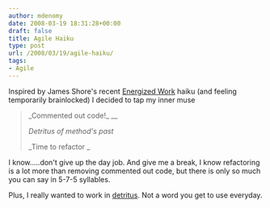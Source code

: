 ```yaml
---
author: mdenomy
date: 2008-03-19 18:31:28+00:00
draft: false
title: Agile Haiku
type: post
url: /2008/03/19/agile-haiku/
tags:
- Agile
---
```


Inspired by James Shore's recent [Energized Work](http://jamesshore.com/Agile-Book/energized_work.html) haiku (and feeling temporarily brainlocked) I decided to tap my inner muse


<blockquote>_Commented out code!_ __

_Detritus of method's past_

_Time to refactor _</blockquote>


I know.....don't give up the day job. And give me a break, I know refactoring is a lot more than removing commented out code, but there is only so much you can say in 5-7-5 syllables.

Plus, I really wanted to work in [detritus](http://www.merriam-webster.com/dictionary/detritus).  Not a word you get to use everyday.
